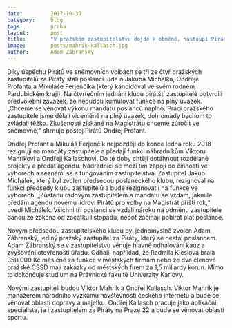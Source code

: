 ```yaml
---
date:         2017-10-30
category:     blog
tags:         praha
layout:       post
title:        "V pražském zastupitelstvu dojde k obměně, nastoupí Piráti Viktor Mahrik a Ondřej Kallasch"
image:        posts/mahrik-kallasch.jpg
author:       Adam Zábranský
---
```


Díky úspěchu Pirátů ve sněmovních volbách se tři ze čtyř pražských zastupitelů za Piráty stali poslanci. Jde o Jakuba Michálka, Ondřeje Profanta a Mikuláše Ferjenčíka (který kandidoval ve svém rodném Pardubickém kraji). Na čtvrtečním jednání klubu pirátští zastupitelé potvrdili předvolební závazek, že nebudou kumulovat funkce na plný úvazek. „Chceme se věnovat výkonu mandátu poslanců naplno. Práci pražského zastupitele jsme dělali víceméně na plný úvazek, dohromady bychom to zvládali těžko. Zkušenosti získané na Magistrátu chceme zúročit ve sněmovně,“ shrnuje postoj Pirátů Ondřej Profant.

Ondřej Profant a Mikuláš Ferjenčík nejpozději do konce ledna roku 2018 rezignují na mandáty zastupitele a předají funkci náhradníkům Viktoru Mahrikovi a Ondřeji Kallaschovi. Do té doby chtějí dotáhnout rozdělané projekty a předat agendu. Nádradníci se mezi tím zapojí do činnosti ve výborech a seznámí se s fungováním zastupitelstva. Zastupitel Jakub Michálek, který byl zvolen předsedou poslaneckého klubu, rezignoval na funkci předsedy klubu zastupitelů a bude rezignovat i na funkce ve výborech. „Zůstanu řadovým zastupitelem a mandátu se vzdám, jakmile předám agendu novému lídrovi Pirátů pro volby na Magistrát příští rok,“ uvedl Michálek. Všichni tři poslanci se vzdali nároku na odměnu zastupitele danou ze zákona od začátku listopadu, neboť začínají pobírat plat poslance.

Novým předsedou zastupitelského klubu byl jednomyslně zvolen Adam Zábranský, jediný pražský zastupitel za Piráty, který se nestal poslancem. Adam Zábranský se v zastupitelstvu věnuje hlavně odhalování kauz a zvyšování otevřenosti úřadu. Odhalil například, že Radmila Kleslová brala 350 000 Kč měsíčně za funkce v městských firmám nebo že dva členové pražské ČSSD mají zakázky od městských firem za 1,5 miliardy korun. Mimo to dokončuje studium na Právnické fakultě Univerzity Karlovy.

Novými zastupiteli budou Viktor Mahrik a Ondřej Kallasch. Viktor Mahrik je manažerem národního výzkumu návštěvnosti českého internetu a bude se věnovat oblasti dopravy a majetku. Ondřej Kallasch pracuje jako aplikační specialista, je i zastupitelem za Piráty na Praze 22 a bude se věnovat oblasti sportu. 
